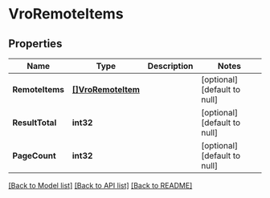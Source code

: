 # VroRemoteItems

## Properties
Name | Type | Description | Notes
------------ | ------------- | ------------- | -------------
**RemoteItems** | [**[]VroRemoteItem**](VroRemoteItem.md) |  | [optional] [default to null]
**ResultTotal** | **int32** |  | [optional] [default to null]
**PageCount** | **int32** |  | [optional] [default to null]

[[Back to Model list]](../README.md#documentation-for-models) [[Back to API list]](../README.md#documentation-for-api-endpoints) [[Back to README]](../README.md)


